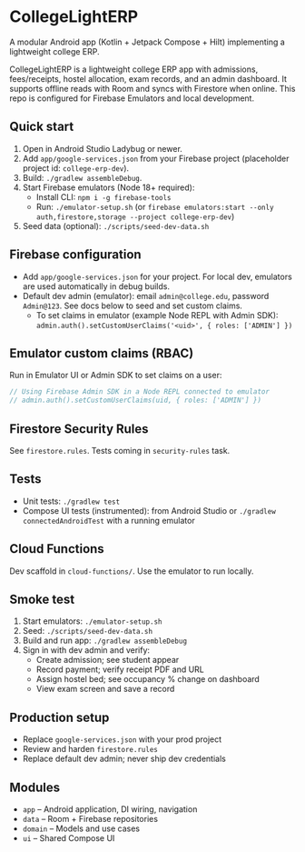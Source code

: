 # CollegeLightERP

A modular Android app (Kotlin + Jetpack Compose + Hilt) implementing a lightweight college ERP.

CollegeLightERP is a lightweight college ERP app with admissions, fees/receipts, hostel allocation, exam records, and an admin dashboard. It supports offline reads with Room and syncs with Firestore when online. This repo is configured for Firebase Emulators and local development.

## Quick start

1. Open in Android Studio Ladybug or newer.
2. Add `app/google-services.json` from your Firebase project (placeholder project id: `college-erp-dev`).
3. Build: `./gradlew assembleDebug`.
4. Start Firebase emulators (Node 18+ required):
   - Install CLI: `npm i -g firebase-tools`
   - Run: `./emulator-setup.sh` (or `firebase emulators:start --only auth,firestore,storage --project college-erp-dev`)
5. Seed data (optional): `./scripts/seed-dev-data.sh`

## Firebase configuration
- Add `app/google-services.json` for your project. For local dev, emulators are used automatically in debug builds.
- Default dev admin (emulator): email `admin@college.edu`, password `Admin@123`. See docs below to seed and set custom claims.
  - To set claims in emulator (example Node REPL with Admin SDK): `admin.auth().setCustomUserClaims('<uid>', { roles: ['ADMIN'] })`

## Emulator custom claims (RBAC)
Run in Emulator UI or Admin SDK to set claims on a user:
```js
// Using Firebase Admin SDK in a Node REPL connected to emulator
// admin.auth().setCustomUserClaims(uid, { roles: ['ADMIN'] })
```

## Firestore Security Rules
See `firestore.rules`. Tests coming in `security-rules` task.

## Tests
- Unit tests: `./gradlew test`
- Compose UI tests (instrumented): from Android Studio or `./gradlew connectedAndroidTest` with a running emulator

## Cloud Functions
Dev scaffold in `cloud-functions/`. Use the emulator to run locally.

## Smoke test
1) Start emulators: `./emulator-setup.sh`
2) Seed: `./scripts/seed-dev-data.sh`
3) Build and run app: `./gradlew assembleDebug`
4) Sign in with dev admin and verify:
   - Create admission; see student appear
   - Record payment; verify receipt PDF and URL
   - Assign hostel bed; see occupancy % change on dashboard
   - View exam screen and save a record

## Production setup
- Replace `google-services.json` with your prod project
- Review and harden `firestore.rules`
- Replace default dev admin; never ship dev credentials

## Modules
- `app` – Android application, DI wiring, navigation
- `data` – Room + Firebase repositories
- `domain` – Models and use cases
- `ui` – Shared Compose UI
